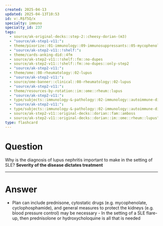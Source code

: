 ```yaml
---
created: 2025-04-13
updated: 2025-04-13T10:53
id: v:.R$f5Q/x
specialty: immuno
specialty_id: 237
tags:
  - source/ak-original-decks::step-2::cheesy-dorian-(m3)
  - "source/ak-step1-v11:": 
  - theme/pixorize::01-immunology::09-immunosuppressants::05-mycophenolate
  - "source/ak-step2-v11::!shelf:": 
  - theme/cards-anking-did::4fm
  - source/ak-step2-v11::!shelf::fm::no-dupes
  - source/ak-step2-v11::!shelf::fm::no-dupes::only-step2
  - "source/ak-step2-v11:": 
  - theme/ome::08-rheumatology::02-lupus
  - "source/ak-step2-v11:": 
  - source/ome-banner::clinical::08-rheumatology::02-lupus
  - "source/ak-step2-v11:": 
  - theme/resources-by-rotation::im::ome::rheum::lupus
  - "source/ak-step2-v11:": 
  - type/subjects::immunology-&-pathology::02-immunology::autoimmune-disorders::systemic-lupus-erythematosus
  - "source/ak-step2-v11:": 
  - type/subjects::immunology-&-pathology::02-immunology::autoimmune-disorders::systemic-lupus-erythematosus::management
  - source/ak-step2-v11::original-decks::dorian::fam::amboss
  - source/ak-step2-v11::original-decks::dorian::im::ome::rheum::lupus"
type: flashcard
---
```


# Question
Why is the diagnosis of lupus nephritis important to make in the setting of SLE?    **Severity of the disease dictates treatment**

---

# Answer
- Plan can include prednisone, cytostatic drugs (e.g. mycophenolate, cyclophosphamide), and general measures to protect the kidneys (e.g. blood pressure control) may be necessary  - In the setting of a SLE flare-up, then prednisolone or hydroxycholoquine is all that is needed